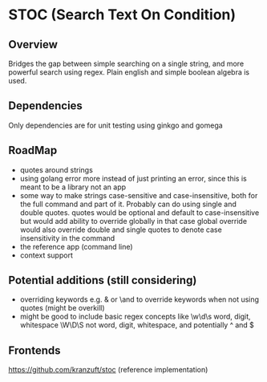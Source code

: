 # STOC (Search Text On Condition)

## Overview

Bridges the gap between simple searching on a single string, and more powerful search using regex.
Plain english and simple boolean algebra is used.

## Dependencies

Only dependencies are for unit testing using ginkgo and gomega

## RoadMap

- quotes around strings
- using golang error more instead of just printing an error, since this is meant to be a library not an app
- some way to make strings case-sensitive and case-insensitive, both for the full command and part of it.
  Probably can do using single and double quotes. quotes would be optional and default to case-insensitive
  but would add ability to override globally in that case global override would also override double and single quotes
  to denote case insensitivity in the command
- the reference app (command line)
- context support

## Potential additions (still considering)

- overriding keywords e.g. \& or \and to override keywords when not using quotes (might be overkill)
- might be good to include basic regex concepts like \w\d\s word, digit, whitespace \W\D\S not word, digit,
  whitespace, and potentially ^ and $

## Frontends

https://github.com/kranzuft/stoc (reference implementation)
